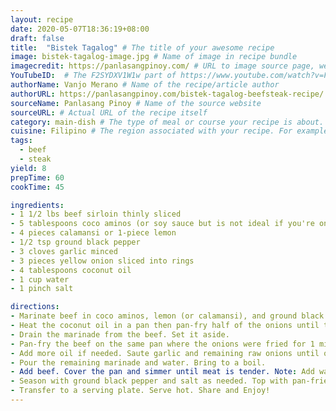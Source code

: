 ```yaml
---
layout: recipe
date: 2020-05-07T18:36:19+08:00
draft: false
title:  "Bistek Tagalog" # The title of your awesome recipe
image: bistek-tagalog-image.jpg # Name of image in recipe bundle
imagecredit: https://panlasangpinoy.com/ # URL to image source page, website, or creator
YouTubeID:  # The F2SYDXV1W1w part of https://www.youtube.com/watch?v=F2SYDXV1W1w
authorName: Vanjo Merano # Name of the recipe/article author
authorURL: https://panlasangpinoy.com/bistek-tagalog-beefsteak-recipe/ # URL of their home website
sourceName: Panlasang Pinoy # Name of the source website
sourceURL: # Actual URL of the recipe itself
category: main-dish # The type of meal or course your recipe is about. For example: "dinner", "entree", or "dessert".
cuisine: Filipino # The region associated with your recipe. For example, "French", Mediterranean", or "American".
tags: 
  - beef
  - steak
yield: 8
prepTime: 60
cookTime: 45

ingredients:
- 1 1/2 lbs beef sirloin thinly sliced
- 5 tablespoons coco aminos (or soy sauce but is not ideal if you're on keto diet)
- 4 pieces calamansi or 1-piece lemon
- 1/2 tsp ground black pepper
- 3 cloves garlic minced
- 3 pieces yellow onion sliced into rings
- 4 tablespoons coconut oil
- 1 cup water
- 1 pinch salt

directions:
- Marinate beef in coco aminos, lemon (or calamansi), and ground black pepper for at least 1 hour. Marinate overnight for best result.
- Heat the coconut oil in a pan then pan-fry half of the onions until the texture becomes soft. Set aside.
- Drain the marinade from the beef. Set it aside. 
- Pan-fry the beef on the same pan where the onions were fried for 1 minute per side. Remove from the pan. Set aside.
- Add more oil if needed. Saute garlic and remaining raw onions until onion softens.
- Pour the remaining marinade and water. Bring to a boil.
- Add beef. Cover the pan and simmer until meat is tender. Note: Add water as needed.
- Season with ground black pepper and salt as needed. Top with pan-fried onions.
- Transfer to a serving plate. Serve hot. Share and Enjoy!
---
```

